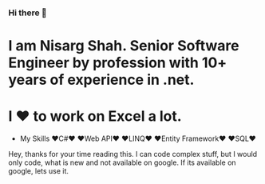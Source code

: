 ### Hi there 👋


I am Nisarg Shah. Senior Software Engineer by profession with 10+ years of experience in .net.
==============================================================================================
I ❤ to work on Excel a lot.
============================

- My Skills
❤C#❤
❤Web API❤
❤LINQ❤
❤Entity Framework❤
❤SQL❤

Hey, thanks for your time reading this.
I can code complex stuff, but I would only code, what is new and not available on google. If its available on google, lets use it.



<!--
**n2463230/n2463230** is a ✨ _special_ ✨ repository because its `README.md` (this file) appears on your GitHub profile.

Here are some ideas to get you started:

- 🔭 I’m currently working on ...
- 🌱 I’m currently learning ...
- 👯 I’m looking to collaborate on ...
- 🤔 I’m looking for help with ...
- 💬 Ask me about ...
- 📫 How to reach me: ...
- 😄 Pronouns: ...
- ⚡ Fun fact: ...
-->

